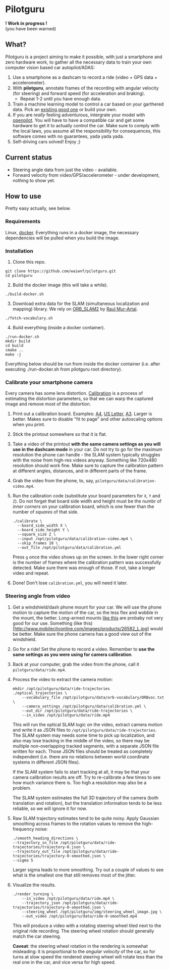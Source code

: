 # Pilotguru

**! Work in progress !**<br/>
(you have been warned)

## What?

Pilotguru is a project aiming to make it possible, with just a smartphone and zero hardware work,
to gather all the necessary data to train your own computer vision based car autopilot/ADAS:
1. Use a smartphone as a dashcam to record a ride (video + GPS data + accelerometer).
2. With **pilotguru**, annotate frames of the recording with angular velocity (for steering) and 
   forward speed (for acceleration and braking).
    * Repeat 1-2 until you have enough data.
3. Train a machine learning model to control a car based on your garthered data.
   Pick an [existing good one](https://github.com/udacity/self-driving-car/tree/master/steering-models/community-models)
   or build your own.
4. If you are *really* feeling adventurous, intergrate your model with 
   [openpilot](https://github.com/commaai/openpilot).
   You will have to have a compatible car and get some hardware to
   get it to actually control the car. Make sure to comply with the local laws,
   you assume all the responsibility for consequences,
   this software comes with no guarantees, yada yada yada.
5. Self-driving cars solved! Enjoy ;)

## Current status

* Steering angle data from just the video - available.
* Forward velocity from video/GPS/accelerometer - under development, nothing to show yet.

## How to use

Pretty easy actually, see below.

### Requirements

Linux, [docker](https://www.docker.com/). Everything runs in a docker image, 
the necessary dependencies will be pulled when you build the image.

### Installation

1. Clone this repo.

```
git clone https://github.com/waiwnf/pilotguru.git
cd pilotguru
```

2. Build the docker image (this will take a while).

```
./build-docker.sh
```

3. Download extra data for the SLAM (simultaneous localization and mapping) library.
We rely on [ORB_SLAM2](https://github.com/raulmur/ORB_SLAM2) by [Raul Mur-Artal](https://github.com/raulmur).

```
./fetch-vocabulary.sh
```

4. Build everything (inside a docker container).

```
./run-docker.sh
mkdir build
cd build
cmake ..
make -j
```

Everything below should be run from inside the docker container
(i.e. after executing ./run-docker.sh from pilotguru root directory).

### Calibrate your smartphone camera

Every camera has some lens distortion. [Calibration](https://www.mathworks.com/help/vision/ug/camera-calibration.html) is a process of estimating the distortion parameters,
so that we can warp the captured image and remove most of the distortion.

1. Print out a calibration board. Examples:
    [A4](https://github.com/artoolkit/artoolkit5/blob/master/doc/patterns/Calibration%20chessboard%20(A4).pdf),
    [US Letter](https://github.com/artoolkit/artoolkit5/blob/master/doc/patterns/Calibration%20chessboard%20(US%20Letter).pdf),
    [A3](https://github.com/zawsx/3D-vr-DepthKit/blob/master/chessboard_a3.pdf).  Larger is better. Makes sure to disable "fit to page" and other autoscaling options when you print.
2. Stick the printout somewhere so that it is flat.
3. Take a video of the printout **with the same camera settings as you will use in the dashcam mode** in your car.
   Do not try to go for the maximum resolution the phone can handle - the SLAM system typically struggles with the
   noise from high-res videos anyway. Something like 720x480 resolution should work fine.
   Make sure to capture the calibration pattern at different angles, distances, and in different parts of the frame.
4. Grab the video from the phone, to, say, `pilotguru/data/calibration-video.mp4`.
5. Run the calibration code (substitute your board parameters for `X`, `Y` and `Z`). Do not forget 
   that board side width and height must be the numbr of *inner corners* on your calibration board, which is one 
   fewer than the number of *squares* of that side.
   ```
   ./calibrate \
     --board_side_width X \
     --board_side_height Y \
     --square_size Z \
     --input /opt/pilotguru/data/calibration-video.mp4 \
     --skip_frames 10 \
     --out_file /opt/pilotguru/data/calibration.yml
   ```
   Press `g` once the video shows up on the screen. In the lower right corner is the number of frames where 
   the calibration pattern was successfully detected. Make sure there was enough of those.
   If not, take a longer video and repeat.

6. Done! Don't lose `calibration.yml`, you will need it later.

### Steering angle from video

1. Get a windshield/dash phone mount for your car. We will use the phone motion to capture the motion of the car, 
   so the less flex and wobble in the mount, the better. Long-armed mounts 
   [like this](http://www.dhresource.com/260x260s/f2-albu-g2-M01-27-15-rBVaGlVIh1iAEctPAACSjAj2Xrk779.jpg/universal-360-degree-rotating-long-arm-car.jpg)
   are probaby not very good for our use.
   Something (like this)[http://www.mobilecityonline.com/images/products/26582_L.jpg] would be better.
   Make sure the phone camera has a good view out of the windshield. 
2. Go for a ride! Set the phone to record a video. Remember to **use the same settings as you were using for camera calibration**.
3. Back at your computer, grab the video from the phone, call it `pilotguru/data/ride.mp4`.
4. Process the video to extract the camera motion:
    ```
    mkdir /opt/pilotguru/data/ride-trajectories
    ./optical_trajectories \
        --vocabulary_file /opt/pilotguru/data/orb-vocabulary/ORBvoc.txt \
        --camera_settings /opt/pilotguru/data/calibration.yml \
        --out_dir /opt/pilotguru/data/ride-trajectories \
        --in_video /opt/pilotguru/data/ride.mp4
    ```
    This will run the optical SLAM logic on the video, extract camera motion and write it as JSON files to
    `/opt/pilotguru/data/ride-trajectories`. The SLAM system may needs some time to pick up localization,
    and also may lose tracking in the middle of the video, so there may be multiple non-overlapping tracked
    segments, with  a separate JSON file written for each. Those JSON files should be treated as completely
    independent (i.e. there are no relations between world coordinate systems in different JSON files).
    
    If the SLAM system fails to start tracking at all, it may be that your camera calibration results are off.
    Try to re-calibrate a few times to see how much variance there is. Too high a resolution may also be a problem.
    
    The SLAM system estimates the full 3D trajectory of the camera (both translation and rotation), but the 
    translation information tends to be less reliable, so we will ignore it for now.
5. Raw SLAM trajectory estimates tend to be quite noisy. Apply Gaussian smoothing across frames to the
    rotation values to remove the high-frequency noise:
    ```
    ./smooth_heading_directions \
    --trajectory_in_file /opt/pilotguru/data/ride-trajectories/trajectory-0.json \
    --trajectory_out_file /opt/pilotguru/data/ride-trajectories/trajectory-0-smoothed.json \
    --sigma 5
    ```
    Larger sigma leads to more smoothing. Try out a couple of values to see what is the smallest one that
    still removes most of the jitter.
6. Visualize the results.
    ```
    ./render_turning \
        --in_video /opt/pilotguru/data/ride.mp4 \
        --trajectory_json /opt/pilotguru/data/ride-trajectories/trajectory-0-smoothed.json \
        --steering_wheel /opt/pilotguru/img/steering_wheel_image.jpg \
        --out_video /opt/pilotguru/data/ride-0-smoothed.mp4
    ```
    This will produce a video with a rotating steering wheel tiled next to the original ride recording.
    The steering wheel rotation should generally match the car steering.
    
    **Caveat**: the steering wheel rotation in the rendering is somewhat misleading: it is proportional
    to the *angular velocity* of the car, so for turns at slow speed the rendered steering wheel will 
    rotate less than the real one in the car, and vice versa for high speed.
    
    
    
    
